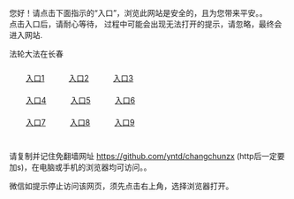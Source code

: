 您好！请点击下面指示的“入口”，浏览此网站是安全的，且为您带来平安。。 <br/>
点击入口后，请耐心等待， 过程中可能会出现无法打开的提示，请忽略，最终会进入网站. </br>

法轮大法在长春<br/>
<div style="padding:10px"><a style="margin:20px" target="_blank" href="https://d5vz2fzcl512w.cloudfront.net/2Qpsp?lwvcbysn" id="ccLink1" rel="nofollow">入口1</a> <a target="_blank" style="margin:20px" href="https://d2r7ulf71l7ysm.cloudfront.net/2Qpsp?catroyfb" id="ccLink2" rel="nofollow">入口2</a> <a style="margin:20px" target="_blank" href="https://d19iq7lqjmvo5x.cloudfront.net/2Qpsp?vngfhf" id="ccLink3" rel="nofollow">入口3</a></div>

<div style="padding:10px" ><a style="margin:20px" target="_blank" href="https://d5vz2fzcl512w.cloudfront.net/2Qpsp?lwvcbysn" id="ccLink4" rel="nofollow">入口4</a> <a style="margin:20px" href="https://d2r7ulf71l7ysm.cloudfront.net/2Qpsp?catroyfb" target="_blank" id="ccLink5" rel="nofollow">入口5</a> <a style="margin:20px" href="https://d19iq7lqjmvo5x.cloudfront.net/2Qpsp?vngfhf" target="_blank" id="ccLink6" rel="nofollow">入口6</a></div>

<div style="padding:10px"><a style="margin:20px" target="_blank" href="https://d5vz2fzcl512w.cloudfront.net/2Qpsp?lwvcbysn" id="ccLink7" rel="nofollow">入口7</a> <a style="margin:20px" href="https://d2r7ulf71l7ysm.cloudfront.net/2Qpsp?catroyfb" target="_blank" id="ccLink8" rel="nofollow">入口8</a> <a style="margin:20px" target="_blank" href="https://d19iq7lqjmvo5x.cloudfront.net/2Qpsp?vngfhf" id="ccLink9" rel="nofollow">入口9</a></div>

<br/>



请复制并记住免翻墙网址 https://github.com/yntd/changchunzx (http后一定要加s)，在电脑或手机的浏览器均可访问。。<br/>

微信如提示停止访问该网页，须先点击右上角，选择浏览器打开。
